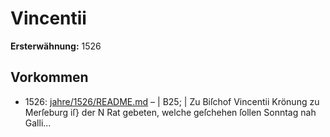 # Vincentii

**Ersterwähnung:** 1526

## Vorkommen
- 1526: [jahre/1526/README.md](../jahre/1526/README.md) – |
B25; |
Zu Biſchof Vincentii Krönung zu Merſeburg iſ} der
N Rat gebeten, welche geſchehen ſollen Sonntag nah Galli...
